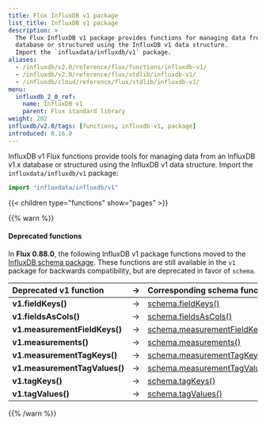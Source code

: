 ```yaml
---
title: Flux InfluxDB v1 package
list_title: InfluxDB v1 package
description: >
  The Flux InfluxDB v1 package provides functions for managing data from an InfluxDB v1.x
  database or structured using the InfluxDB v1 data structure.
  Import the `influxdata/influxdb/v1` package.
aliases:
  - /influxdb/v2.0/reference/flux/functions/influxdb-v1/
  - /influxdb/v2.0/reference/flux/stdlib/influxdb-v1/
  - /influxdb/cloud/reference/flux/stdlib/influxdb-v1/
menu:
  influxdb_2_0_ref:
    name: InfluxDB v1
    parent: Flux standard library
weight: 202
influxdb/v2.0/tags: [functions, influxdb-v1, package]
introduced: 0.16.0
---
```


InfluxDB v1 Flux functions provide tools for managing data from an InfluxDB v1.x
database or structured using the InfluxDB v1 data structure.
Import the `influxdata/influxdb/v1` package:

```js
import "influxdata/influxdb/v1"
```

{{< children type="functions" show="pages" >}}

{{% warn %}}
#### Deprecated functions
In **Flux 0.88.0**, the following InfluxDB v1 package functions moved to the
[InfluxDB schema package](/influxdb/v2.0/reference/flux/stdlib/influxdb-schema/).
These functions are still available in the `v1` package for backwards compatibility,
but are deprecated in favor of `schema`.

| Deprecated v1 function        | → | Corresponding schema function                                                                      |
|:-------------------           |:-:|:------------------------                                                                           |
| **v1.fieldKeys()**            | → | [schema.fieldKeys()](/influxdb/v2.0/reference/flux/stdlib/influxdb-schema/fieldkeys/)                       |
| **v1.fieldsAsCols()**         | → | [schema.fieldsAsCols()](/influxdb/v2.0/reference/flux/stdlib/influxdb-schema/fieldsascols/)                 |
| **v1.measurementFieldKeys()** | → | [schema.measurementFieldKeys()](/influxdb/v2.0/reference/flux/stdlib/influxdb-schema/measurementfieldkeys/) |
| **v1.measurements()**         | → | [schema.measurements()](/influxdb/v2.0/reference/flux/stdlib/influxdb-schema/measurements/)                 |
| **v1.measurementTagKeys()**   | → | [schema.measurementTagKeys()](/influxdb/v2.0/reference/flux/stdlib/influxdb-schema/measurementtagkeys/)     |
| **v1.measurementTagValues()** | → | [schema.measurementTagValues()](/influxdb/v2.0/reference/flux/stdlib/influxdb-schema/measurementtagvalues/) |
| **v1.tagKeys()**              | → | [schema.tagKeys()](/influxdb/v2.0/reference/flux/stdlib/influxdb-schema/tagkeys/)                           |
| **v1.tagValues()**            | → | [schema.tagValues()](/influxdb/v2.0/reference/flux/stdlib/influxdb-schema/tagvalues/)                       |
{{% /warn %}}
